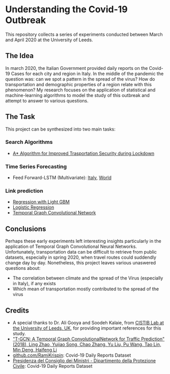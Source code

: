# Understanding the Covid-19 Outbreak   
This repository collects a series of experiments conducted between March and April 2020 at the University of Leeds. 

## The Idea
In march 2020, the Italian Government provided daily reports on the Covid-19 Cases for each city and region in Italy. In the middle of the pandemic the question was: can we spot a pattern in the spread of the virus? How do transportation and demographic properties of a region relate with this phenomenon? 
My research focuses on the application of statistical and machine-learning algorithms to model the study of this outbreak and attempt to answer to various questions.

## The Task
This project can be synthesized into two main tasks:

### Search Algorithms 
- [A* Algorithm for Improved Trasportation Security during Lockdown](docs/search_algorithms_covid19.pdf)

### Time Series Forecasting
- Feed Forward-LSTM (Multivariate): [Italy](italy_multivariate_rnn_covid19.ipynb), [World](world_multivariate_rnn_covid19.ipynb)

### Link prediction
- [Regression with Light GBM](link_prediction_graph_regression.ipynb)
- [Logistic Regression](link_prediction_graph_regression.ipynb)
- [Temporal Graph Convolutional Network](t-gcn_covid19_cases.ipynb)

## Conclusions
Perhaps these early experiments left interesting insights particularly in the application of Temporal Graph Convolutional Neural Networks. Unfortunately, transportation data can be difficult to retrieve from public datasets, especially in spring 2020, when travel routes could suddendly change day by day. Nonetheless, this project leaves various unaswered questions about:

- The correlation between climate and the spread of the Virus (especially in Italy), if any exists
- Which mean of transportation mostly contributed to the spread of the virus

## Credits
- A special thanks to Dr. Ali Gooya and Soodeh Kalaie, from [CISTIB Lab at the University of Leeds, UK](http://www.cistib.org/), for providing important references for this study.
- ["T-GCN: A Temporal Graph ConvolutionalNetwork for Traffic Prediction" (2018),
Ling Zhao, Yujiao Song, Chao Zhang, Yu Liu, Pu Wang, Tao Lin, Min Deng, Haifeng Li](https://arxiv.org/abs/1811.05320)
- [github.com/RamiKrispin](https://github.com/RamiKrispin): Covid-19 Daily Reports Dataset
- [Presidenza del Consiglio dei Ministri - Dipartimento della Protezione Civile](https://github.com/pcm-dpc): Covid-19 Daily Reports Dataset

